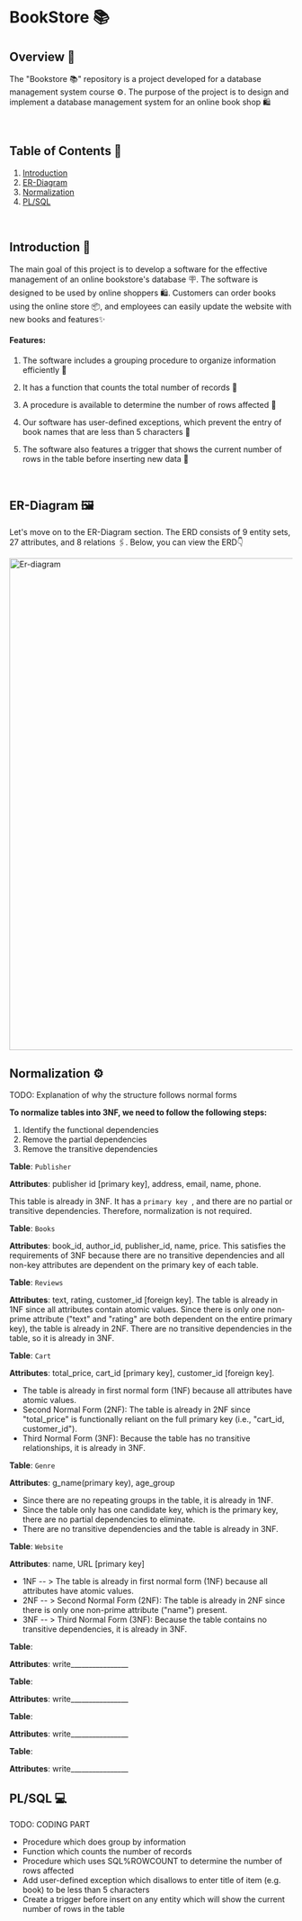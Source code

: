 # BookStore 📚

## Overview 📙

The "Bookstore 📚" repository is a project developed for a database management system course ⚙️. The purpose of the project is to design and implement a database management system for an online book shop 🛍️

<br>

## Table of Contents 📄
1. [Introduction](#intro)
2. [ER-Diagram](#erd)
3. [Normalization](#normalize)
4. [PL/SQL](#coding)

<br>
<a id="intro"></a>

## Introduction 📝

The main goal of this project is to develop a software for the effective management of an online bookstore's database 🪧. The software is designed to be used by online shoppers 🛍️. Customers can order books using the online store 📦, and employees can easily update the website with new books and features✨

#### Features:

1. The software includes a grouping procedure to organize information efficiently 👾

2. It has a function that counts the total number of records 🤖

3. A procedure is available to determine the number of rows affected 🔖

4. Our software has user-defined exceptions, which prevent the entry of book names that are less than 5 characters 👻
   
5. The software also features a trigger that shows the current number of rows in the table before inserting new data 📍

<br>
<a id="erd"></a>

## ER-Diagram 🖼

Let's move on to the ER-Diagram section. The ERD consists of 9 entity sets, 27 attributes, and 8 relations 🖇. Below, you can view the ERD👇

<img width="874" alt="Er-diagram" src="https://user-images.githubusercontent.com/96326525/233801973-7373b260-301e-4c01-8c69-a212cad46bd9.png">


<br>

<a id="normalize"></a>

## Normalization ⚙️

TODO: Explanation of why the structure follows normal forms

<b> To normalize tables into 3NF, we need to follow the following steps: </b>

1. Identify the functional dependencies<br>
2. Remove the partial dependencies<br>
3. Remove the transitive dependencies<br>

<b>Table</b>: <code>Publisher</code>

<b>Attributes</b>: publisher id [primary key], address, email, name, phone.

This table is already in 3NF. It has a <code>primary key </code>, and there are no partial or transitive dependencies. Therefore, normalization is not required.




<b>Table</b>: <code>Books</code>

<b>Attributes</b>: book_id, author_id, publisher_id, name, price.
This satisfies the requirements of 3NF because there are no transitive dependencies and all non-key attributes are dependent on the primary key of each table.




<b>Table</b>: <code>Reviews</code>

<b>Attributes</b>: text, rating, customer_id [foreign key].
The table is already in 1NF since all attributes contain atomic values. Since there is only one non-prime attribute ("text" and "rating" are both dependent on the entire primary key), the table is already in 2NF. There are no transitive dependencies in the table, so it is already in 3NF.




<b>Table</b>: <code>Cart</code>

<b>Attributes</b>: total_price, cart_id [primary key], customer_id [foreign key].
* The table is already in first normal form (1NF) because all attributes have atomic values.
* Second Normal Form (2NF): The table is already in 2NF since "total_price" is functionally reliant on the full primary key (i.e., "cart_id, customer_id").
* Third Normal Form (3NF): Because the table has no transitive relationships, it is already in 3NF.


<b>Table</b>: <code>Genre</code>

<b>Attributes</b>: g_name(primary key), age_group
* Since there are no repeating groups in the table, it is already in 1NF.
* Since the table only has one candidate key, which is the primary key, there are no partial dependencies to eliminate.
* There are no transitive dependencies and the table is already in 3NF.


<b>Table</b>: <code>Website</code>

<b>Attributes</b>: name, URL [primary key]
* 1NF -- > The table is already in first normal form (1NF) because all attributes have atomic values.
* 2NF -- > Second Normal Form (2NF): The table is already in 2NF since there is only one non-prime attribute ("name") present.
* 3NF -- > Third Normal Form (3NF): Because the table contains no transitive dependencies, it is already in 3NF.


<b>Table</b>: <code></code>

<b>Attributes</b>: 
write________________


<b>Table</b>: <code></code>

<b>Attributes</b>: 
write________________


<b>Table</b>: <code></code>

<b>Attributes</b>: 
write________________


<b>Table</b>: <code></code>

<b>Attributes</b>: 
write________________



   
<a id="coding"></a>

## PL/SQL ‍💻

TODO: CODING PART
- Procedure which does group by information 
- Function which counts the number of records 
- Procedure which uses SQL%ROWCOUNT to determine the number of rows affected
- Add user-defined exception which disallows to enter title of item (e.g. book) to be less than 5 characters
- Create a trigger before insert on any entity which will show the current number of rows in the table
